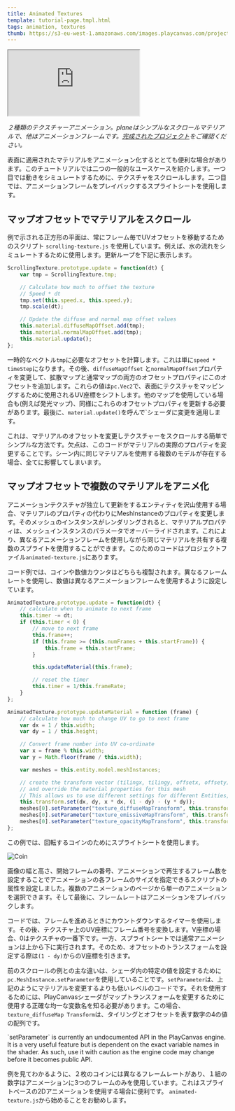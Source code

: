 ```yaml
---
title: Animated Textures
template: tutorial-page.tmpl.html
tags: animation, textures
thumb: https://s3-eu-west-1.amazonaws.com/images.playcanvas.com/projects/12/405882/1C968A-image-75.jpg
---
```


<iframe src="https://playcanv.as/p/qFDE1q2H/"></iframe>

*２種類のテクスチャーアニメーション。planeはシンプルなスクロールマテリアルで、他はアニメーションフレームです。[完成されたプロジェクト][1]をご確認ください。*

表面に適用されたマテリアルをアニメーション化するととても便利な場合があります。このチュートリアルでは二つの一般的なユースケースを紹介します。一つ目では動きをシミュレートするために、テクスチャをスクロールします。二つ目では、アニメーションフレームをプレイバックするスプライトシートを使用します。

## マップオフセットでマテリアルをスクロール

例で示される正方形の平面は、常にフレーム毎でUVオフセットを移動するためのスクリプト `scrolling-texture.js` を使用しています。例えば、水の流れをシミュレートするために使用します。更新ループを下記に表示します。

```javascript
ScrollingTexture.prototype.update = function(dt) {
    var tmp = ScrollingTexture.tmp;

    // Calculate how much to offset the texture
    // Speed * dt
    tmp.set(this.speed.x, this.speed.y);
    tmp.scale(dt);

    // Update the diffuse and normal map offset values
    this.material.diffuseMapOffset.add(tmp);
    this.material.normalMapOffset.add(tmp);
    this.material.update();
};
```

一時的なベクトル`tmp`に必要なオフセットを計算します。これは単に`speed * timeStep`になります。その後、`diffuseMapOffset` と`normalMapOffset`プロパティを変更して、拡散マップと通常マップの両方のオフセットプロパティにこのオフセットを追加します。これらの値は`pc.Vec2`で、表面にテクスチャをマッピングするために使用されるUV座標をシフトします。他のマップを使用している場合も(例えば発光マップ)、同様にこれらのオフセットプロパティを更新する必要があります。最後に、`material.update()`を呼んで`シェーダに変更を適用します。

これは、マテリアルのオフセットを変更しテクスチャーをスクロールする簡単でシンプルな方法です。欠点は、このコードがマテリアルの実際のプロパティを変更することです。シーン内に同じマテリアルを使用する複数のモデルが存在する場合、全てに影響してしまいます。

## マップオフセットで複数のマテリアルをアニメ化

アニメーションテクスチャが独立して更新をするエンティティを沢山使用する場合、マテリアルのプロパティの代わりにMeshInstanceのプロパティを変更します。そのメッシュのインスタンスがレンダリングされると、マテリアルプロパティは、メッシュインスタンスのパラメータでオーバーライドされます。これにより、異なるアニメーションフレームを使用しながら同じマテリアルを共有する複数のスプライトを使用することができます。このためのコードはプロジェクトファイル`animated-texture.js`にあります。

コード例では、コインや数値カウンタはどちらも複製されます。異なるフレームレートを使用し、数値は異なるアニメーションフレームを使用するように設定しています。

```javascript
AnimatedTexture.prototype.update = function(dt) {
    // calculate when to animate to next frame
    this.timer -= dt;
    if (this.timer < 0) {
        // move to next frame
        this.frame++;
        if (this.frame >= (this.numFrames + this.startFrame)) {
            this.frame = this.startFrame;
        }

        this.updateMaterial(this.frame);

        // reset the timer
        this.timer = 1/this.frameRate;
    }
};

AnimatedTexture.prototype.updateMaterial = function (frame) {
    // calculate how much to change UV to go to next frame
    var dx = 1 / this.width;
    var dy = 1 / this.height;

    // Convert frame number into UV co-ordinate
    var x = frame % this.width;
    var y = Math.floor(frame / this.width);

    var meshes = this.entity.model.meshInstances;

    // create the transform vector (tilingx, tilingy, offsetx, offsety)
    // and override the material properties for this mesh
    // This allows us to use different settings for different Entities, but share the same material
    this.transform.set(dx, dy, x * dx, (1 - dy) - (y * dy));
    meshes[0].setParameter("texture_diffuseMapTransform", this.transform.data);
    meshes[0].setParameter("texture_emissiveMapTransform", this.transform.data);
    meshes[0].setParameter("texture_opacityMapTransform", this.transform.data);
};
```

この例では、回転するコインのためにスプライトシートを使用します。

![Coin][2]

画像の幅と高さ、開始フレームの番号、アニメーションで再生するフレーム数を設定することでアニメーションの各フレームのサイズを指定できるスクリプトの属性を設定しました。複数のアニメーションのページから単一のアニメーションを選択できます。そして最後に、フレームレートはアニメーションをプレイバックします。

コードでは、フレームを進めるときにカウントダウンするタイマーを使用します。その後、テクスチャ上のUV座標にフレーム番号を変換します。V座標の場合、0はテクスチャの一番下です。一方、スプライトシートでは通常アニメーションは上から下に実行されます。そのため、オフセットのトランスフォームを設定する際は`(1 - dy)`からのV座標を引きます。

前のスクロールの例との主な違いは、シェーダ内の特定の値を設定するために `pc.MeshInstance.setParameter`を使用していることです。`setParameter`は、上記のようにマテリアルを変更するよりも低いレベルのコードです。それを使用するためには、PlayCanvasシェーダがマップトランスフォームを変更するために使用する正確な均一な変数名を知る必要があります。この場合、`texture_diffuseMap Transform`は、タイリングとオフセットを表す数字の4の値の配列です。

<div class="alert-info">
`setParameter` is currently an undocumented API in the PlayCanvas engine. It is a very useful feature but is dependent on the exact variable names in the shader. As such, use it with caution as the engine code may change before it becomes public API.
</div>

例を見てわかるように、２枚のコインには異なるフレームレートがあり、１組の数字はアニメーションに3つのフレームのみを使用しています。これはスプライトベースの2Dアニメーションを使用する場合に便利です。 `animated-texture.js`から始めることをお勧めします。

[1]: https://playcanvas.com/project/405882
[2]: /images/tutorials/intermediate/animated-textures/coin-rotate.png

